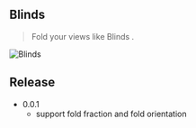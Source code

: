 ## Blinds

>Fold your views like Blinds .

![Blinds](https://raw.githubusercontent.com/lovejjfg/Blinds/master/art/art1.png)

## Release

* 0.0.1
  * support fold fraction and fold orientation 

